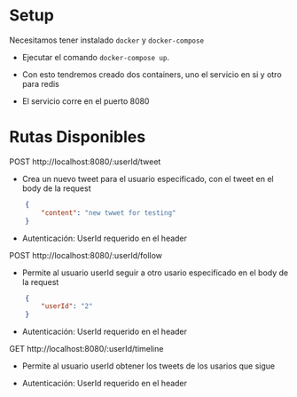 # Setup

Necesitamos tener instalado `docker` y `docker-compose`
* Ejecutar el comando `docker-compose up`.
* Con esto tendremos creado dos containers, uno el servicio en si y otro para redis

* El servicio corre en el puerto 8080

# Rutas Disponibles

POST http://localhost:8080/:userId/tweet
- Crea un nuevo tweet para el usuario especificado, con el tweet en el body de la request
```json 
    {
        "content": "new twwet for testing"
    }
```
- Autenticación: UserId requerido en el header

POST http://localhost:8080/:userId/follow
- Permite al usuario userId seguir a otro usario especificado en el body de la request
```json 
    {
        "userId": "2"
    }
```
- Autenticación: UserId requerido en el header

GET http://localhost:8080/:userId/timeline
- Permite al usuario userId obtener los tweets de los usarios que sigue

- Autenticación: UserId requerido en el header
